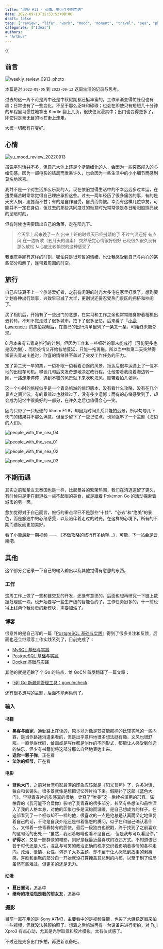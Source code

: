 ```yaml
---
title: "周报 #11 - 心情、旅行与不期而遇"
date: 2022-09-13T12:53:53+08:00
draft: false
tags: ["review", "life", "work", "mood", "moment", "travel", "sea", "photography", "movie"]
categories: ["Ideas"]
authors:
- "Arthur"
---
```


{{<audio src="audios/here_after_us.mp3" caption="《后来的我们 - 五月天》" >}}

## 前言

![weekly_review_0913_photo](https://pseudoyu.oss-cn-hangzhou.aliyuncs.com/images/weekly_review_0913_photo.png)

本篇是对 `2022-09-05` 到 `2022-09-12` 这周生活的记录与思考。

过去的这一周不论是周中还是中秋假期都还挺丰富的，工作渐渐变得忙碌但也有趣；日常也有了一些变化，不至于那么乏味和碌碌；也会在即使只有短短几十分钟的车程里习惯性地拿出 Kindle 翻上几页，很快便沉浸其中；出门也变得更多了，即使只是毫无目的地在街上走走。

大概一切都有在变好。

## 心情

![yu_mood_review_20220913](https://pseudoyu.oss-cn-hangzhou.aliyuncs.com/images/yu_mood_review_20220913.png)

虽说平时话并不多，但自己大体上还是个挺情绪化的人，会因为一些突然闯入的心绪伤感，因为一部电影的结局而发呆许久，也会因为一些生活中的小小细节而感到莫名地欢喜。

我并不是一个对生活那么乐观的人，现在依旧觉得生活中的不幸远远多过幸运，在遭受痛苦时常常觉得自己理应承担这些。过去一两年经历了很多痛苦的事，有的是天灾人祸，遗憾而不甘；有的是自作自受，自责而悔恨。幸而有这样几位挚友，可能并不一定在身边，但过去的那些共同度过的惬意时光常常像是冬日暖阳般照亮我的至暗时刻。

但有时候也需要踏出自己的角落，走在阳光下。

> 今天早上起来晚了一点 出来上班的时候天已经挺晴的了 不过气温还好 有点风 在一边听歌（五月天的温柔） 突然感觉心情很好很好 已经很久很久没有那么放松 从心底比较愉悦的这种感受了

我很庆幸能有这样的时刻，哪怕只是很短暂的情绪，也让我感受到自己与内心的某些部分和解了，连带着周围的时空。

## 旅行

自己应该算不上一个旅游爱好者，之前有闲暇的时光大多宅在家里打发了，想到要计划各种出行琐事，兴致早已减了大半，更别说还要忍受热门景区的拥挤和吵闹了。

买了相机后，开始有了一些出门的念想，在实习和工作之余也常常随身带着相机出去转转，不知不觉走过了很多城市，拍下了很多记忆。后来看了『[小鹿 Lawrence](https://space.bilibili.com/37029661)』的旅拍视频后，在自己的出行清单里列了一条又一条，可始终未能兑现。

8 月本来有去青岛旅行的计划，但因为工作和一些细碎的事未能成行（可能更多也是因为懒），而后疫情又开始各地蔓延，只能一拖再拖。所以当中秋第二天突然得知要去青岛出差时，欣喜的情绪甚至盖过了突发工作任务的压力。

定了第二天一早的票，一边补眠一边看着沿途的风景。抵达后很幸运遇上了一位本地的出租车司机，攀谈几句后突发奇想地决定改行程，让他带着我绕着海边转一圈，一路走走停停，遇到不错的风景就下来吹吹海风，顺带着拍几张照。

这一个小时的旅程似乎是一个青岛旅游的缩印版本，没有看什么攻略，没有在几个景点之间奔波。有的景错过也就错过了，没有多少遗憾；而有的心绪感受到了，却会成为记忆中很美好的一部分，在许久之后也值得会心一笑。

因为只带了一只轻便的 55mm F1.8，却因为时间关系只能拍远景，所以匆匆几下快门的结果并不那么满意，但至少留下了一些记忆点，也勉强串了一个主题《海边的人们》。

![people_with_the_sea_04](https://pseudoyu.oss-cn-hangzhou.aliyuncs.com/images/people_with_the_sea_04.PNG)

![people_with_the_sea_01](https://pseudoyu.oss-cn-hangzhou.aliyuncs.com/images/people_with_the_sea_01.PNG)

![people_with_the_sea_02](https://pseudoyu.oss-cn-hangzhou.aliyuncs.com/images/people_with_the_sea_02.PNG)

![people_with_the_sea_03](https://pseudoyu.oss-cn-hangzhou.aliyuncs.com/images/people_with_the_sea_03.PNG)


## 不期而遇

其实之前和挚友去泰国也是一样，比起曼谷的繁荣热闹，我们在清迈逗留了更久，有时候只是走在街道找一些不起眼的美食，或是跟着 Pokémon Go 的活动探索着城市的另一面。

愈加觉得对于自己而言，旅行的重点早已不是那些“十佳”、“必去”和“绝美”的景色，而是旅途中的心绪感受，以及陪伴着走过的时光。在这样的心境下，所有的不期而遇反而更加美好。

看了小鹿最新一期视频 —— 《[不做攻略的旅行有多绝望...](https://www.bilibili.com/video/BV1pe411g7om)》，可能，下一站会是云南吧。

## 其他

这个部分会记录一下自己的输入输出以及其他觉得有意思的东西。

### 工作

这周工作上做了一些和链交互的开发，还挺有意思的，后面也想再研究一下链上数据处理这一块。也开始要写一些生产级的智能合约了，工作任务挺多的，十一前也得上线两个我负责的新模块，需要加油了。

### 博客

很意外的是自己写的一篇『[PostgreSQL 基础与实践](https://www.pseudoyu.com/en/2022/09/05/database_postgres_basic/)』得到了很多关注和反馈，后面也还会继续写工作实践系列了，目前完成了：

- [MySQL 基础与实践](https://www.pseudoyu.com/en/2021/03/29/database_mysql_basic/)
- [PostgreSQL 基础与实践](https://www.pseudoyu.com/en/2022/09/05/database_postgres_basic/)
- [Docker 基础与实践](https://www.pseudoyu.com/en/2022/09/07/container_docker_basic/)

其他的就是还蹭了个 Go 的热点，给 GoCN 首发翻译了一篇文章：

- [[译] Go 新漏洞管理工具：govulncheck](https://www.pseudoyu.com/en/2022/09/10/vulnerability_management_for_go/)

还有很多想写的主题，后面不能再偷懒了。

### 输入

#### 书籍

- **黑客与画家**，通勤路上在读的，原本以为像是软技能那样的比较实际的一些内容，是当作路途消遣来看的，但是出乎意料地很多想法挺有趣，文风也很舒服。一直觉得代码、绘画或是写作都是创作的不同形式，都能让人感受到创造的快乐，但少有书籍能将这部分那么自然地表达出来。
- **送你一颗子弹**，正在看
- **法治的细节**，正在看

#### 电影

- **蓝色大门**，之前对台湾电影最深的印象应该就是《阳光普照》了，许多对话、独白和长镜头，很多景就像是想把记忆碎片拍下来。假期补了这部《蓝色大门》，早期青春片的质感真的很绝，诠释了“唯美”这一后续被滥用的形容。陈柏霖的《我可能不会爱你》影响了我青春的很多部分，甚至有些想法和品性深入了我的人格本身，对他的印象也多是沉稳而温暖，是自己想成为的样子。在这部看到了一个相似却不一样的他，很喜欢的一点是他总是认真而坚定地重复着自己的话，不论是自我介绍还是带着愠怒的质问，似乎在和自己确认着什么，又带着一些青春特有的胆怯。最后一段独白也很戳，终于找到了之前喜欢的这句话的出处 — “虽然，我闭着眼睛也看不见自己， 但是我却可以看见你。”
- **驴得水**，又是一部群像的电影，刚好是我最近最喜欢的叙述方式。不知道该归咎于时代还是人性，混乱与可笑的政治正确的秩序交织着影响着事情的各种走向。政治、爱情、女性，包罗了太多主题，却不至于让人感觉到故事的剥离感，喜剧和幽默的部分自一开始就没打算掩盖其悲剧的内核，以至于到了结局虽然有些难过，但更多的还是无力。

#### 动漫

- **夏日重现**，追番中
- **继母的拖油瓶是我的前女友**，追番中

### 摄影

目前一直在用的是 Sony A7M3，主要看中的是视频性能，也买了大疆稳定器来拍一些视频，但就没法兼顾拍照了。想着之后旅游再有一台设备来进行街拍，对 Fuji Xpro3 有点心动，尤其是光学取景和胶片模拟，太有仪式感了。

不过还是先多出门多拍，再更新设备吧。